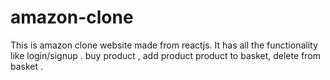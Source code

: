 # amazon-clone
This is amazon clone website made from reactjs. It has all the functionality like login/signup . buy product , add product product to basket, delete from basket .
